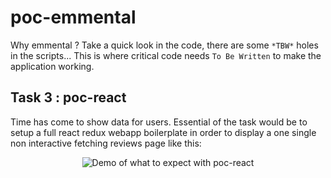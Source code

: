 # poc-emmental

Why emmental ? Take a quick look in the code, there are some `*TBW*` holes in the scripts... This is where critical code needs `To Be Written` to make the application working.


## Task 3 : poc-react

Time has come to show data for users. Essential of the task would be to setup a full react redux webapp boilerplate in order to display a one single non interactive fetching reviews page like this:

<p align="center">
  <img
    alt="Demo of what to expect with poc-react"
    src="https://github.com/feedback-news/poc-emmental/blob/poc-react/images/poc-react.gif"
  />
</p>
